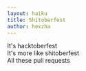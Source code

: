 ```yaml
---
layout: haiku
title: Shitoberfest
author: hexzha
---
```


It's hacktoberfest <br> 
It's more like shitoberfest <br> 
All these pull requests <br>
